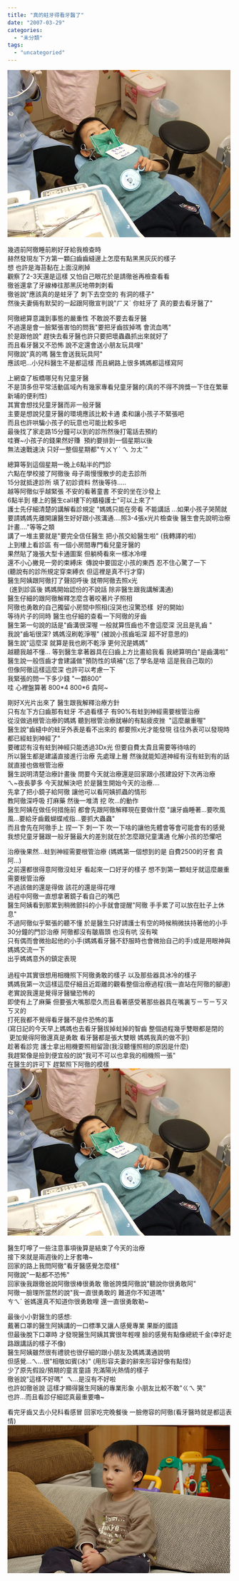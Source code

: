 ```yaml
---
title: "真的蛀牙得看牙醫了"
date: "2007-03-29"
categories: 
  - "未分類"
tags: 
  - "uncategoried"
---
```


![](images/439751527_1d08bcc279.jpg)

幾週前阿徹睡前刷好牙給我檢查時  
赫然發現左下方第一顆臼齒齒縫邊上怎麼有點黑黑灰灰的樣子  
想 也許是海苔黏在上面沒刷掉  
觀察了2-3天還是這樣 又怕自己眼花於是請徹爸再檢查看看  
徹爸還拿了牙線棒往那黑灰地帶刺刺看  
徹爸說"應該真的是蛀牙了 刺下去空空的 有洞的樣子"  
然後夫妻倆有默契的一起跟阿徹宣判說"ㄏㄡˊ 你蛀牙了 真的要去看牙醫了"  

阿徹總算意識到事態的嚴重性 不敢說不要去看牙醫  
不過還是會一臉緊張害怕的問我"要把牙齒拔掉嗎 會流血嗎"  
於是跟他說" 趕快去看牙醫也許只要把壞蟲蟲抓出來就好了  
而且看牙醫又不恐怖 說不定還會送小朋友玩具哩"  
阿徹說"真的嗎 醫生會送我玩具阿"  
應該吧...小兒科醫生不是都這樣 而且網路上很多媽媽都這樣寫阿  
  
上網查了板橋哪兒有兒童牙醫  
不是頂多但平常活動區域內有幾家專看兒童牙醫的(真的不得不誇獎一下住在繁華新埔的便利性)  
其實會想找兒童牙醫而非一般牙醫   
主要是想說兒童牙醫的環境應該比較卡通 柔和讓小孩子不緊張吧  
而且也許哄騙小孩子的玩意也可能比較多吧  
最後找了家走路15分鐘可以到的診所然後打電話去預約  
哇賽~小孩子的錢果然好賺  預約要排到一個星期以後  
無法速戰速決 只好一整個星期都"ㄘㄨㄚˋ ㄟ ㄉㄤˋ"  
  
總算等到這個星期一晚上6點半的門診  
六點在學校接了阿徹後 母子兩慢慢散步的走去診所  
15分就抵達診所 填了初診資料 然後等待.....  
越等阿徹似乎越緊張 不安的看著童書 不安的坐在沙發上  
6點半到 樓上的醫生call樓下的櫃檯護士"可以上來了"  
護士先仔細清楚的講解看診規定 "媽媽只能在旁看 不能講話 ...如果小孩子哭鬧就要請媽媽先離開讓醫生好好跟小孩溝通....照3-4張x光片檢查後 醫生會先說明治療計畫...."等等之類  
講了一堆主要就是"要完全信任醫生 把小孩交給醫生啦" (我轉譯的啦)  
上到樓上看診區 有一個小房間專門看兒童牙醫的   
果然貼了幾張大型卡通圖案 但躺椅看來一樣冰冷哩  
還不小心撇見一旁的束縛床  傳說中要固定小孩的東西 忍不住心驚了一下  
(聽說有的診所規定穿束縛衣 但這裡是真不行才穿)  
醫生阿姨跟阿徹打了聲招呼後 就帶阿徹去照x光  
 (進到診區後 媽媽開始認份的不說話 除非醫生跟我講解溝通)  
醫生仔細的跟阿徹解釋怎麼含著咬著片子照相  
阿徹也勇敢的自己獨留小房間中照相(沒哭也沒驚恐樣  好的開始)  
等待片子的同時 醫生也仔細的查看一下阿徹的牙齒  
醫生第一句說的話是"齒溝很深喔 一般就算恆齒也不會這麼深 況且是乳齒 "  
我說"齒垢很深? 媽媽沒刷乾淨喔" (被說小孩齒垢深 超不好意思的)  
醫生說"這麼深 就算是我也刷不乾淨 更何況是媽媽"  
越聽我越不懂... 等到醫生拿著器具在臼齒上方比畫給我看 我總算明白"是齒溝啦"   
醫生說一般恆齒才會建議做"預防性的填補"(忘了學名是啥 這是我自己取的)  
但像阿徹這樣這麼深 也許可以考慮一下  
我緊張的問一下多少錢 "一顆800"   
哇 心裡盤算著 800\*4 800\*6 貴阿~  
  
剛好X光片出來了 醫生跟我解釋治療方針  
只有左下方臼齒那有蛀牙 不過看樣子 有90%有蛀到神經需要根管治療  
從沒做過根管治療的媽媽 聽到根管治療就嚇的有點疲皮挫  "這麼嚴重喔"  
醫生說"齒縫中的蛀牙外表是看不出來的 都要照x光才能發現 往往外表可以發現時都已經蛀到神經了"  
要確認有沒有蛀到神經只能透過3Dx光 但要自費太貴且需要等待啥的  
所以醫生都是建議直接進行治療 先處理上層 然後就能知道神經有沒有蛀到有的話就直接也做根管治療  
醫生説明清楚治療計畫後 問要今天就治療還是回家跟小孩建設好下次再治療  
ㄟ~夜長夢多 今天就解決吧 於是醫生開始今天的治療....  
先拿了把小鏡子給阿徹 讓他可以看阿姨抓蟲的情形  
教阿徹深呼吸 打麻藥 然後一堆清 挖 吹...的動作  
醫生阿姨在做任何措施前 都會先跟阿徹解釋現在要做什麼 "讓牙齒睡著...要吹風風...要給牙齒戴蝴蝶戒指...要抓大蟲蟲"  
而且會先在阿徹手上 捏一下 刺一下 吹一下啥的讓他先體會等會可能會有的感覺  
我想兒童牙醫跟一般牙醫最大的差別就在於怎麼跟兒童溝通 化解小孩的恐懼吧  
  
治療後果然...蛀到神經需要根管治療 (媽媽第一個想到的是 自費2500的牙套 貴阿...)  
之前還都很得意阿徹沒蛀牙 看起來一口好牙的樣子 想不到第一顆蛀牙就這麼嚴重 需要根管治療  
不過該做的還是得做 該花的還是得花哩  
過程中阿徹一直想拿著鏡子看自己的嘴巴  
醫生阿姨看到那累到稍微颤抖的小手就會提醒"阿徹 手手累了可以放在肚子上休息"  
不過阿徹似乎緊張的聽不懂 於是醫生只好請護士有空的時候稍微扶持著他的小手  
30分鐘的門診治療 阿徹都沒有皺眉頭 也沒有吭 沒有唉   
只有偶而會微抬起他的小手(媽媽看牙醫不舒服時也會微抬自己的手)或是用眼神與媽媽交流一下  
出乎媽媽意外的鎮定表現    
   
過程中其實很想用相機照下阿徹勇敢的樣子 以及那些器具冰冷的樣子  
媽媽我第一次這樣這麼仔細且近距離的觀看整個治療過程(我一直站在阿徹的腳邊)  
老實說我還是覺得牙醫蠻恐怖的  
即使有上了麻藥 但要張大嘴那麼久而且看著感受著那些器具在嘴裏ㄎㄧㄎㄧㄎㄡㄎㄡ的  
打死我都不覺得看牙醫不是件恐怖的事  
(寫日記的今天早上媽媽也去看牙醫拔掉蛀掉的智齒 整個過程幾乎雙眼都是閉的  
 更加覺得阿徹還真是勇敢 看牙醫都是張大雙眼 媽媽我真的做不到)  
趁著看診完 護士拿出相機要照相留證(我沒聽懂照相的原因是什麼)  
我趕緊像是撿到便宜般的說"我可不可以也拿我的相機照一張"  
在醫生的許可下 趕緊照下阿徹的模樣![](images/439751527_1d08bcc279.jpg)  
  
醫生叮嚀了一些注意事項後算是結束了今天的治療  
接下來就是兩週後的上牙套嚕~  
回家的路上我問阿徹"看牙醫感覺怎麼樣"  
阿徹說"一點都不恐怖"  
回家後我跟徹爸說阿徹很棒很勇敢 徹爸誇獎阿徹說"聽說你很勇敢阿"  
阿徹一臉理所當然的說"我一直很勇敢的 難道你不知道嗎"  
ㄘㄟˊ 爸媽還真不知道你很勇敢哩 還一直很勇敢勒~  
  
  
最後小小對醫生的感想:  
戴著口罩的醫生阿姨講的一口標準又讓人感覺專業 果斷的國語  
但最後脫下口罩時 才發現醫生阿姨其實很年輕哩 臉的感覺有點像總統千金(幸好走路跟講話的樣子不像)  
醫生阿姨雖然很有禮貌也很仔細的跟小朋友及媽媽溝通說明  
但感覺...ㄟ...很"相敬如賓(冰)" (用形容夫妻的辭來形容好像有點怪)  
少了原先假設/預期的童言童語 充滿陽光熱情的樣子  
徹爸說"這樣不好嗎"  ㄟ...是沒有不好啦  
也許如徹爸說 這樣才顯得醫生阿姨的專業形象 小朋友比較不敢"ㄍㄟ 笑"  
也許...而且看診仔細認真最重要嚕~   
  
看完牙齒又去小兒科看感冒 回家吃完晚餐後 一臉倦容的阿徹(看牙醫時就是都這表情)  
![](images/439428435_88f0dc4e2f.jpg)

